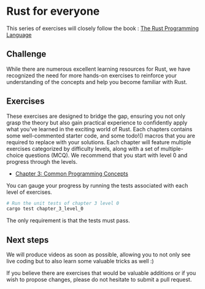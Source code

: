 # Rust for everyone

This series of exercises will closely follow the book : [The Rust Programming Language](https://doc.rust-lang.org/book/)

## Challenge
While there are numerous excellent learning resources for Rust, we have recognized the need for more hands-on exercises to reinforce your understanding of the concepts and help you become familiar with Rust.

## Exercises
These exercises are designed to bridge the gap, ensuring you not only grasp the theory but also gain practical experience to confidently apply what you've learned in the exciting world of Rust.
Each chapters contains some well-commented starter code, and some todo!() macros that you are required to replace with your solutions.
Each chapter will feature multiple exercises categorized by difficulty levels, along with a set of multiple-choice questions (MCQ). We recommend that you start with level 0 and progress through the levels.
- [Chapter 3: Common Programming Concepts](https://github.com/Asamartino/Rust_for_everyone/tree/main/src/chapter_3)

You can gauge your progress by running the tests associated with each level of exercises.
```sh
# Run the unit tests of chapter 3 level 0
cargo test chapter_3_level_0
```
The only requirement is that the tests must pass.

## Next steps
We will produce videos as soon as possible, allowing you to not only see live coding but to also learn some valuable tricks as well :)

If you believe there are exercises that would be valuable additions or if you wish to propose changes, please do not hesitate to submit a pull request.
